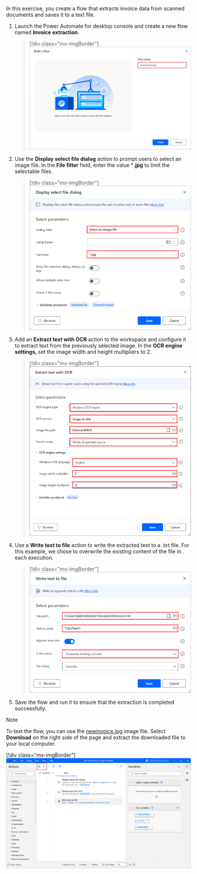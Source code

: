 In this exercise, you create a flow that extracts invoice data from scanned documents and saves it to a text file.

1. Launch the Power Automate for desktop console and create a new flow named **Invoice extraction**.

   > [!div class="mx-imgBorder"]
   > [![Screenshot of the Build a flow dialog with Flow name set to Invoice extraction.](..\media\exercise-new-flow.png)](..\media\exercise-new-flow.png#lightbox)

2. Use the **Display select file dialog** action to prompt users to select an image file. In the **File filter** field, enter the value ***.jpg** to limit the selectable files.

   > [!div class="mx-imgBorder"]
   > [![Screenshot of the Display select file dialog action.](..\media\exercise-display-select-file-dialog-action.png)](..\media\exercise-display-select-file-dialog-action.png#lightbox)

3. Add an **Extract text with OCR** action to the workspace and configure it to extract text from the previously selected image. In the **OCR engine settings**, set the image width and height multipliers to 2.

   > [!div class="mx-imgBorder"]
   > [![A screenshot of a computer Description automatically generated](..\media\extract.png)](..\media\extract.png#lightbox)

4. Use a **Write text to file** action to write the extracted text to a .txt file. For this example, we chose to overwrite the existing content of the file in each execution.

   > [!div class="mx-imgBorder"]
   > [![Screenshot of the Write text to file action.](..\media\exercise-write-text-to-file-action.png)](..\media\exercise-write-text-to-file-action.png#lightbox)

5. Save the flow and run it to ensure that the extraction is completed successfully.

> [!NOTE]
> To test the flow, you can use the [newinvoice.jpg](https://github.com/MicrosoftDocs/mslearn-developer-tools-power-platform/raw/master/power-automate-desktop/newinvoice.zip) image file. Select **Download** on the right side of the page and extract the downloaded file to your local computer.
>
> [!div class="mx-imgBorder"]
> [![Screenshot of the appropriate buttons in the designer to save and run the final flow.](../media/exercise-final-flow.png)](../media/exercise-final-flow.png#lightbox)
